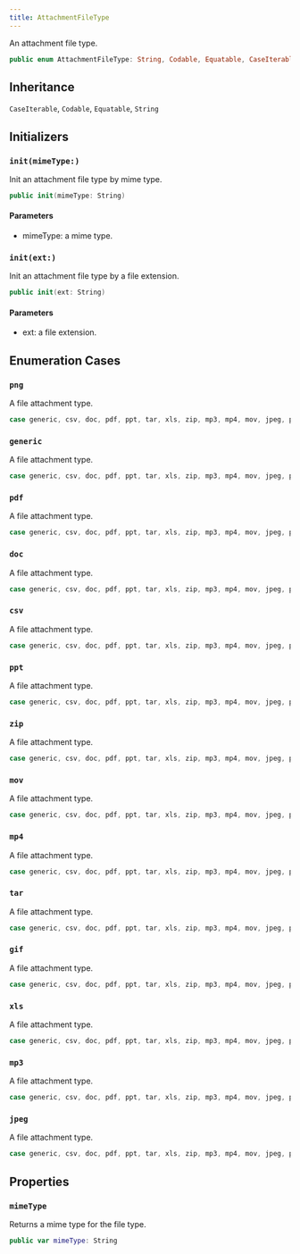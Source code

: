```yaml
---
title: AttachmentFileType
---
```


An attachment file type.

``` swift
public enum AttachmentFileType: String, Codable, Equatable, CaseIterable 
```

## Inheritance

`CaseIterable`, `Codable`, `Equatable`, `String`

## Initializers

### `init(mimeType:)`

Init an attachment file type by mime type.

``` swift
public init(mimeType: String) 
```

#### Parameters

  - mimeType: a mime type.

### `init(ext:)`

Init an attachment file type by a file extension.

``` swift
public init(ext: String) 
```

#### Parameters

  - ext: a file extension.

## Enumeration Cases

### `png`

A file attachment type.

``` swift
case generic, csv, doc, pdf, ppt, tar, xls, zip, mp3, mp4, mov, jpeg, png, gif
```

### `generic`

A file attachment type.

``` swift
case generic, csv, doc, pdf, ppt, tar, xls, zip, mp3, mp4, mov, jpeg, png, gif
```

### `pdf`

A file attachment type.

``` swift
case generic, csv, doc, pdf, ppt, tar, xls, zip, mp3, mp4, mov, jpeg, png, gif
```

### `doc`

A file attachment type.

``` swift
case generic, csv, doc, pdf, ppt, tar, xls, zip, mp3, mp4, mov, jpeg, png, gif
```

### `csv`

A file attachment type.

``` swift
case generic, csv, doc, pdf, ppt, tar, xls, zip, mp3, mp4, mov, jpeg, png, gif
```

### `ppt`

A file attachment type.

``` swift
case generic, csv, doc, pdf, ppt, tar, xls, zip, mp3, mp4, mov, jpeg, png, gif
```

### `zip`

A file attachment type.

``` swift
case generic, csv, doc, pdf, ppt, tar, xls, zip, mp3, mp4, mov, jpeg, png, gif
```

### `mov`

A file attachment type.

``` swift
case generic, csv, doc, pdf, ppt, tar, xls, zip, mp3, mp4, mov, jpeg, png, gif
```

### `mp4`

A file attachment type.

``` swift
case generic, csv, doc, pdf, ppt, tar, xls, zip, mp3, mp4, mov, jpeg, png, gif
```

### `tar`

A file attachment type.

``` swift
case generic, csv, doc, pdf, ppt, tar, xls, zip, mp3, mp4, mov, jpeg, png, gif
```

### `gif`

A file attachment type.

``` swift
case generic, csv, doc, pdf, ppt, tar, xls, zip, mp3, mp4, mov, jpeg, png, gif
```

### `xls`

A file attachment type.

``` swift
case generic, csv, doc, pdf, ppt, tar, xls, zip, mp3, mp4, mov, jpeg, png, gif
```

### `mp3`

A file attachment type.

``` swift
case generic, csv, doc, pdf, ppt, tar, xls, zip, mp3, mp4, mov, jpeg, png, gif
```

### `jpeg`

A file attachment type.

``` swift
case generic, csv, doc, pdf, ppt, tar, xls, zip, mp3, mp4, mov, jpeg, png, gif
```

## Properties

### `mimeType`

Returns a mime type for the file type.

``` swift
public var mimeType: String 
```

